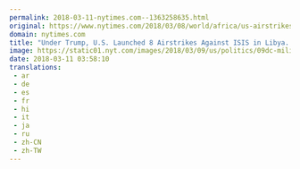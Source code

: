 ```yaml
---
permalink: 2018-03-11-nytimes.com--1363258635.html
original: https://www.nytimes.com/2018/03/08/world/africa/us-airstrikes-isis-libya.html?partner=rss&amp;emc=rss
domain: nytimes.com
title: "Under Trump, U.S. Launched 8 Airstrikes Against ISIS in Libya. It Disclosed 4."
image: https://static01.nyt.com/images/2018/03/09/us/politics/09dc-military-1/merlin_108573035_fce4b72c-3c1e-4068-b9ef-b19461e90738-mediumThreeByTwo440.jpg
date: 2018-03-11 03:58:10
translations: 
 - ar
 - de
 - es
 - fr
 - hi
 - it
 - ja
 - ru
 - zh-CN
 - zh-TW
---
```


